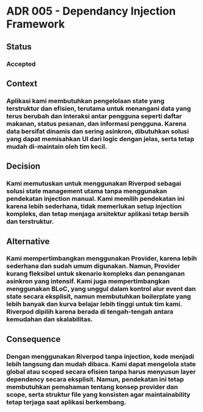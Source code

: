 # ADR 005 - Dependancy Injection Framework

## Status
### Accepted

## Context 
### Aplikasi kami membutuhkan pengelolaan state yang terstruktur dan efisien, terutama untuk menangani data yang terus berubah dan interaksi antar pengguna seperti daftar makanan, status pesanan, dan informasi pengguna. Karena data bersifat dinamis dan sering asinkron, dibutuhkan solusi yang dapat memisahkan UI dari logic dengan jelas, serta tetap mudah di-maintain oleh tim kecil.

## Decision
### Kami memutuskan untuk menggunakan Riverpod sebagai solusi state management utama tanpa menggunakan pendekatan injection manual. Kami memilih pendekatan ini karena lebih sederhana, tidak memerlukan setup injection kompleks, dan tetap menjaga arsitektur aplikasi tetap bersih dan terstruktur.

## Alternative
### Kami mempertimbangkan menggunakan Provider, karena lebih sederhana dan sudah umum digunakan. Namun, Provider kurang fleksibel untuk skenario kompleks dan penanganan asinkron yang intensif. Kami juga mempertimbangkan menggunakan BLoC, yang unggul dalam kontrol alur event dan state secara eksplisit, namun membutuhkan boilerplate yang lebih banyak dan kurva belajar lebih tinggi untuk tim kami. Riverpod dipilih karena berada di tengah-tengah antara kemudahan dan skalabilitas.

## Consequence
### Dengan menggunakan Riverpod tanpa injection, kode menjadi lebih langsung dan mudah dibaca. Kami dapat mengelola state global atau scoped secara efisien tanpa harus menyusun layer dependency secara eksplisit. Namun, pendekatan ini tetap membutuhkan pemahaman tentang konsep provider dan scope, serta struktur file yang konsisten agar maintainability tetap terjaga saat aplikasi berkembang.